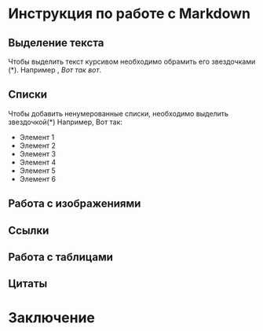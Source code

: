 # Инструкция по работе с Markdown
  
## Выделение текста

Чтобы выделить текст курсивом необходимо обрамить его звездочками (*). Например , *Вот так вот*.

## Списки   
 Чтобы добавить ненумерованные списки, необходимо выделить звездочкой(*)
 Например, Вот так:
 * Элемент 1
 * Элемент 2
 * Элемент 3
 * Элемент 4
 * Элемент 5
 * Элемент 6


## Работа с изображениями

## Ссылки   

## Работа с таблицами   

## Цитаты

# Заключение